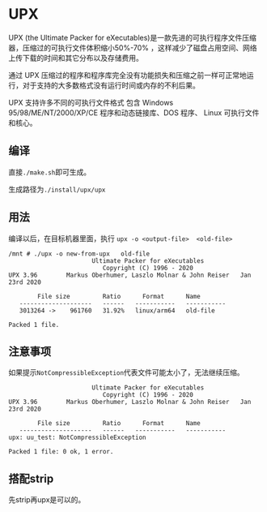 # UPX

UPX (the Ultimate Packer for eXecutables)是一款先进的可执行程序文件压缩器，压缩过的可执行文件体积缩小50%-70% ，这样减少了磁盘占用空间、网络上传下载的时间和其它分布以及存储费用。

通过 UPX 压缩过的程序和程序库完全没有功能损失和压缩之前一样可正常地运行，对于支持的大多数格式没有运行时间或内存的不利后果。

UPX 支持许多不同的可执行文件格式 包含 Windows 95/98/ME/NT/2000/XP/CE 程序和动态链接库、DOS 程序、 Linux 可执行文件和核心。

## 编译

直接`./make.sh`即可生成。

生成路径为`./install/upx/upx`

## 用法

编译以后，在目标机器里面，执行 `upx -o <output-file>  <old-file>`


```
/mnt # ./upx -o new-from-upx   old-file
                       Ultimate Packer for eXecutables
                          Copyright (C) 1996 - 2020
UPX 3.96        Markus Oberhumer, Laszlo Molnar & John Reiser   Jan 23rd 2020

        File size         Ratio      Format      Name
   --------------------   ------   -----------   -----------
   3013264 ->    961760   31.92%   linux/arm64   old-file

Packed 1 file.
```

## 注意事项

如果提示`NotCompressibleException`代表文件可能太小了，无法继续压缩。

```
                       Ultimate Packer for eXecutables
                          Copyright (C) 1996 - 2020
UPX 3.96        Markus Oberhumer, Laszlo Molnar & John Reiser   Jan 23rd 2020

        File size         Ratio      Format      Name
   --------------------   ------   -----------   -----------
upx: uu_test: NotCompressibleException

Packed 1 file: 0 ok, 1 error.
```


## 搭配strip

先strip再upx是可以的。
